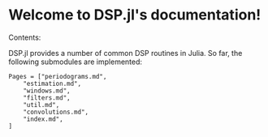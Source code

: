 # Welcome to DSP.jl's documentation!

Contents:

DSP.jl provides a number of common DSP routines in Julia. So far, the following submodules are implemented:

```@contents
Pages = ["periodograms.md",
    "estimation.md",
    "windows.md",
    "filters.md",
    "util.md",
    "convolutions.md",
    "index.md",
]
```
